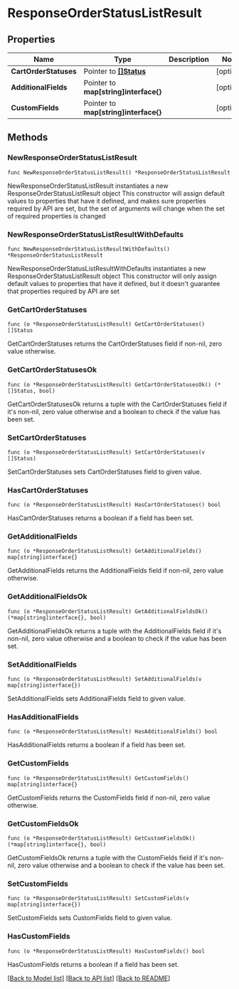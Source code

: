 # ResponseOrderStatusListResult

## Properties

Name | Type | Description | Notes
------------ | ------------- | ------------- | -------------
**CartOrderStatuses** | Pointer to [**[]Status**](Status.md) |  | [optional] 
**AdditionalFields** | Pointer to **map[string]interface{}** |  | [optional] 
**CustomFields** | Pointer to **map[string]interface{}** |  | [optional] 

## Methods

### NewResponseOrderStatusListResult

`func NewResponseOrderStatusListResult() *ResponseOrderStatusListResult`

NewResponseOrderStatusListResult instantiates a new ResponseOrderStatusListResult object
This constructor will assign default values to properties that have it defined,
and makes sure properties required by API are set, but the set of arguments
will change when the set of required properties is changed

### NewResponseOrderStatusListResultWithDefaults

`func NewResponseOrderStatusListResultWithDefaults() *ResponseOrderStatusListResult`

NewResponseOrderStatusListResultWithDefaults instantiates a new ResponseOrderStatusListResult object
This constructor will only assign default values to properties that have it defined,
but it doesn't guarantee that properties required by API are set

### GetCartOrderStatuses

`func (o *ResponseOrderStatusListResult) GetCartOrderStatuses() []Status`

GetCartOrderStatuses returns the CartOrderStatuses field if non-nil, zero value otherwise.

### GetCartOrderStatusesOk

`func (o *ResponseOrderStatusListResult) GetCartOrderStatusesOk() (*[]Status, bool)`

GetCartOrderStatusesOk returns a tuple with the CartOrderStatuses field if it's non-nil, zero value otherwise
and a boolean to check if the value has been set.

### SetCartOrderStatuses

`func (o *ResponseOrderStatusListResult) SetCartOrderStatuses(v []Status)`

SetCartOrderStatuses sets CartOrderStatuses field to given value.

### HasCartOrderStatuses

`func (o *ResponseOrderStatusListResult) HasCartOrderStatuses() bool`

HasCartOrderStatuses returns a boolean if a field has been set.

### GetAdditionalFields

`func (o *ResponseOrderStatusListResult) GetAdditionalFields() map[string]interface{}`

GetAdditionalFields returns the AdditionalFields field if non-nil, zero value otherwise.

### GetAdditionalFieldsOk

`func (o *ResponseOrderStatusListResult) GetAdditionalFieldsOk() (*map[string]interface{}, bool)`

GetAdditionalFieldsOk returns a tuple with the AdditionalFields field if it's non-nil, zero value otherwise
and a boolean to check if the value has been set.

### SetAdditionalFields

`func (o *ResponseOrderStatusListResult) SetAdditionalFields(v map[string]interface{})`

SetAdditionalFields sets AdditionalFields field to given value.

### HasAdditionalFields

`func (o *ResponseOrderStatusListResult) HasAdditionalFields() bool`

HasAdditionalFields returns a boolean if a field has been set.

### GetCustomFields

`func (o *ResponseOrderStatusListResult) GetCustomFields() map[string]interface{}`

GetCustomFields returns the CustomFields field if non-nil, zero value otherwise.

### GetCustomFieldsOk

`func (o *ResponseOrderStatusListResult) GetCustomFieldsOk() (*map[string]interface{}, bool)`

GetCustomFieldsOk returns a tuple with the CustomFields field if it's non-nil, zero value otherwise
and a boolean to check if the value has been set.

### SetCustomFields

`func (o *ResponseOrderStatusListResult) SetCustomFields(v map[string]interface{})`

SetCustomFields sets CustomFields field to given value.

### HasCustomFields

`func (o *ResponseOrderStatusListResult) HasCustomFields() bool`

HasCustomFields returns a boolean if a field has been set.


[[Back to Model list]](../README.md#documentation-for-models) [[Back to API list]](../README.md#documentation-for-api-endpoints) [[Back to README]](../README.md)


